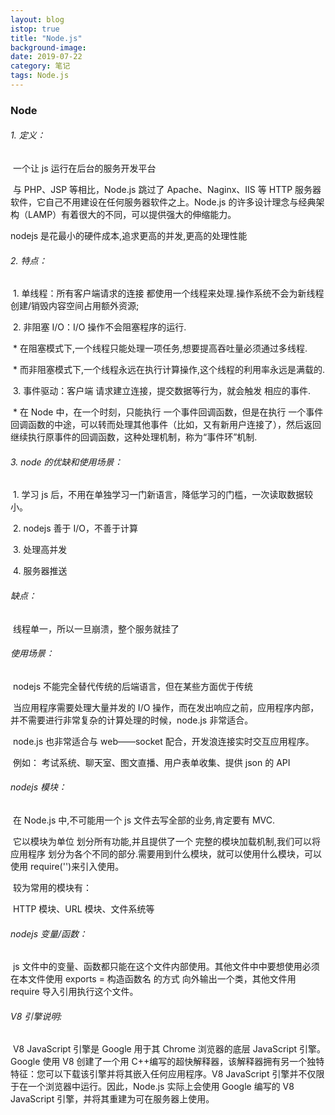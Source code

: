 ```yaml
---
layout: blog
istop: true
title: "Node.js"
background-image:
date: 2019-07-22
category: 笔记
tags: Node.js
---
```


### Node

###### 1. 定义：

​ 一个让 js 运行在后台的服务开发平台

​ 与 PHP、JSP 等相比，Node.js 跳过了 Apache、Naginx、IIS 等 HTTP 服务器软件，它自己不用建设在任何服务器软件之上。Node.js 的许多设计理念与经典架构（LAMP）有着很大的不同，可以提供强大的伸缩能力。

nodejs 是花最小的硬件成本,追求更高的并发,更高的处理性能

###### 2. 特点：

​ 1. 单线程：所有客户端请求的连接 都使用一个线程来处理.操作系统不会为新线程创建/销毁内容空间占用额外资源;

​ 2. 非阻塞 I/O：I/O 操作不会阻塞程序的运行.

​ \* 在阻塞模式下,一个线程只能处理一项任务,想要提高吞吐量必须通过多线程.

​ \* 而非阻塞模式下,一个线程永远在执行计算操作,这个线程的利用率永远是满载的.

​ 3. 事件驱动：客户端 请求建立连接，提交数据等行为，就会触发 相应的事件.

​ \* 在 Node 中，在一个时刻，只能执行 一个事件回调函数，但是在执行 一个事件回调函数的中途，可以转而处理其他事件（比如，又有新用户连接了），然后返回继续执行原事件的回调函数，这种处理机制，称为“事件环”机制.

###### 3. node 的优缺和使用场景：

​ 1. 学习 js 后，不用在单独学习一门新语言，降低学习的门槛，一次读取数据较小。

​ 2. nodejs 善于 I/O，不善于计算

​ 3. 处理高并发

​ 4. 服务器推送

###### 缺点：

​ 线程单一，所以一旦崩溃，整个服务就挂了

###### 使用场景：

​ nodejs 不能完全替代传统的后端语言，但在某些方面优于传统

​ 当应用程序需要处理大量并发的 I/O 操作，而在发出响应之前，应用程序内部，并不需要进行非常复杂的计算处理的时候，node.js 非常适合。

​ node.js 也非常适合与 web——socket 配合，开发浪连接实时交互应用程序。

​ 例如： 考试系统、聊天室、图文直播、用户表单收集、提供 json 的 API

###### nodejs 模块：

​ 在 Node.js 中,不可能用一个 js 文件去写全部的业务,肯定要有 MVC.

​ 它以模块为单位 划分所有功能,并且提供了一个 完整的模块加载机制,我们可以将应用程序 划分为各个不同的部分.需要用到什么模块，就可以使用什么模块，可以使用 require('')来引入使用。

​ 较为常用的模块有：

​ HTTP 模块、URL 模块、文件系统等

###### nodejs 变量/函数：

​ js 文件中的变量、函数都只能在这个文件内部使用。其他文件中中要想使用必须在本文件使用 exports = 构造函数名 的方式 向外输出一个类，其他文件用 require 导入引用执行这个文件。

###### V8 引擎说明:

​ V8 JavaScript 引擎是 Google 用于其 Chrome 浏览器的底层 JavaScript 引擎。Google 使用 V8 创建了一个用 C++编写的超快解释器，该解释器拥有另一个独特特征：您可以下载该引擎并将其嵌入任何应用程序。V8 JavaScript 引擎并不仅限于在一个浏览器中运行。因此，Node.js 实际上会使用 Google 编写的 V8 JavaScript 引擎，并将其重建为可在服务器上使用。
